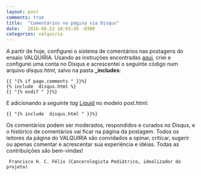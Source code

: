 ```yaml
---
layout: post
comments: true
title:  "Comentários na página via Disqus"
date:   2016-06-22 16:03:45 -0300
categories: valquiria
---
```


A partir de hoje, configurei o sistema de comentários nas postagens do ensaio VALQUIRIA. Usando as instruções encontradas [aqui](https://help.disqus.com/customer/portal/articles/472138-jekyll-installation-instructions), criei e configurei uma conta no Disqus e acrescentei o seguinte código num arquivo _disqus.html_, salvo na pasta **\_includes**:

```
{{ "{% if page.comments " }}%}
{% include  disqus.html %}
{{ "{% endif " }}%}
```

E adicionando a seguinte _tag_ [Liquid](https://github.com/Shopify/liquid/wiki/liquid-for-designers) no modelo post.html:

```
{{ "{% include  disqus.html " }}%}
```

Os comentários podem ser moderados, respondidos e curados no Disqus, e o histórico de comentários vai ficar na página da postagem. Todos os leitores da página do VALQUIRIA são convidados a opinar, criticar, sugerir ou apenas comentar e acrescentar sua experiência e idéias. Todas as contribuições são bem-vindas!

``` Francisco H. C. Félix (Cancerologista Pediátrico, idealizador do projeto)```
